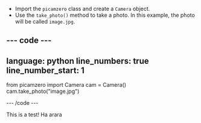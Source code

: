 - Import the `picamzero` class and create a `Camera` object.
- Use the `take_photo()` method to take a photo. In this example, the photo will be called `image.jpg`.

--- code ---
---
language: python
line_numbers: true
line_number_start: 1 
---
from picamzero import Camera
cam = Camera()
cam.take_photo("image.jpg")

--- /code ---

This is a test! Ha arara